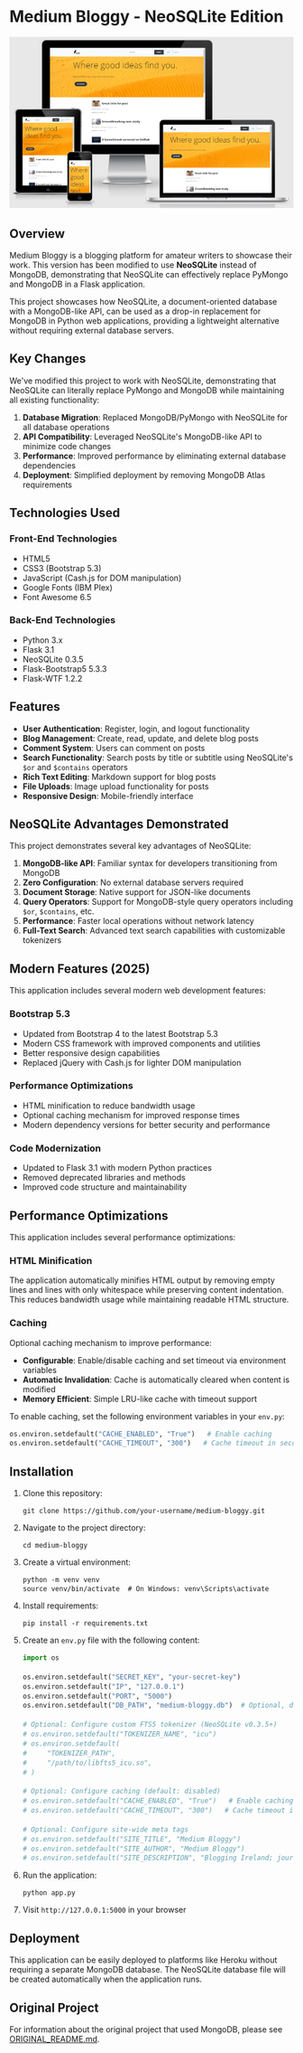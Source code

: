 # Medium Bloggy - NeoSQLite Edition

![Medium Bloggy Responsive](static/img/am-i-responsive.PNG)

## Overview

Medium Bloggy is a blogging platform for amateur writers to showcase their work. This version has been modified to use **NeoSQLite** instead of MongoDB, demonstrating that NeoSQLite can effectively replace PyMongo and MongoDB in a Flask application.

This project showcases how NeoSQLite, a document-oriented database with a MongoDB-like API, can be used as a drop-in replacement for MongoDB in Python web applications, providing a lightweight alternative without requiring external database servers.

## Key Changes

We've modified this project to work with NeoSQLite, demonstrating that NeoSQLite can literally replace PyMongo and MongoDB while maintaining all existing functionality:

1. **Database Migration**: Replaced MongoDB/PyMongo with NeoSQLite for all database operations
2. **API Compatibility**: Leveraged NeoSQLite's MongoDB-like API to minimize code changes
3. **Performance**: Improved performance by eliminating external database dependencies
4. **Deployment**: Simplified deployment by removing MongoDB Atlas requirements

## Technologies Used

### Front-End Technologies
- HTML5
- CSS3 (Bootstrap 5.3)
- JavaScript (Cash.js for DOM manipulation)
- Google Fonts (IBM Plex)
- Font Awesome 6.5

### Back-End Technologies
- Python 3.x
- Flask 3.1
- NeoSQLite 0.3.5
- Flask-Bootstrap5 5.3.3
- Flask-WTF 1.2.2

## Features

- **User Authentication**: Register, login, and logout functionality
- **Blog Management**: Create, read, update, and delete blog posts
- **Comment System**: Users can comment on posts
- **Search Functionality**: Search posts by title or subtitle using NeoSQLite's `$or` and `$contains` operators
- **Rich Text Editing**: Markdown support for blog posts
- **File Uploads**: Image upload functionality for posts
- **Responsive Design**: Mobile-friendly interface

## NeoSQLite Advantages Demonstrated

This project demonstrates several key advantages of NeoSQLite:

1. **MongoDB-like API**: Familiar syntax for developers transitioning from MongoDB
2. **Zero Configuration**: No external database servers required
3. **Document Storage**: Native support for JSON-like documents
4. **Query Operators**: Support for MongoDB-style query operators including `$or`, `$contains`, etc.
5. **Performance**: Faster local operations without network latency
6. **Full-Text Search**: Advanced text search capabilities with customizable tokenizers

## Modern Features (2025)

This application includes several modern web development features:

### Bootstrap 5.3
- Updated from Bootstrap 4 to the latest Bootstrap 5.3
- Modern CSS framework with improved components and utilities
- Better responsive design capabilities
- Replaced jQuery with Cash.js for lighter DOM manipulation

### Performance Optimizations
- HTML minification to reduce bandwidth usage
- Optional caching mechanism for improved response times
- Modern dependency versions for better security and performance

### Code Modernization
- Updated to Flask 3.1 with modern Python practices
- Removed deprecated libraries and methods
- Improved code structure and maintainability

## Performance Optimizations

This application includes several performance optimizations:

### HTML Minification
The application automatically minifies HTML output by removing empty lines and lines with only whitespace while preserving content indentation. This reduces bandwidth usage while maintaining readable HTML structure.

### Caching
Optional caching mechanism to improve performance:
- **Configurable**: Enable/disable caching and set timeout via environment variables
- **Automatic Invalidation**: Cache is automatically cleared when content is modified
- **Memory Efficient**: Simple LRU-like cache with timeout support

To enable caching, set the following environment variables in your `env.py`:

```python
os.environ.setdefault("CACHE_ENABLED", "True")   # Enable caching
os.environ.setdefault("CACHE_TIMEOUT", "300")   # Cache timeout in seconds (5 minutes)
```

## Installation

1. Clone this repository:
   ```
   git clone https://github.com/your-username/medium-bloggy.git
   ```

2. Navigate to the project directory:
   ```
   cd medium-bloggy
   ```

3. Create a virtual environment:
   ```
   python -m venv venv
   source venv/bin/activate  # On Windows: venv\Scripts\activate
   ```

4. Install requirements:
   ```
   pip install -r requirements.txt
   ```

5. Create an `env.py` file with the following content:
   ```python
   import os

   os.environ.setdefault("SECRET_KEY", "your-secret-key")
   os.environ.setdefault("IP", "127.0.0.1")
   os.environ.setdefault("PORT", "5000")
   os.environ.setdefault("DB_PATH", "medium-bloggy.db")  # Optional, defaults to medium-bloggy.db
   
   # Optional: Configure custom FTS5 tokenizer (NeoSQLite v0.3.5+)
   # os.environ.setdefault("TOKENIZER_NAME", "icu")
   # os.environ.setdefault(
   #     "TOKENIZER_PATH",
   #     "/path/to/libfts5_icu.so",
   # )
   
   # Optional: Configure caching (default: disabled)
   # os.environ.setdefault("CACHE_ENABLED", "True")   # Enable caching
   # os.environ.setdefault("CACHE_TIMEOUT", "300")   # Cache timeout in seconds (5 minutes)

   # Optional: Configure site-wide meta tags
   # os.environ.setdefault("SITE_TITLE", "Medium Bloggy")
   # os.environ.setdefault("SITE_AUTHOR", "Medium Bloggy")
   # os.environ.setdefault("SITE_DESCRIPTION", "Blogging Ireland; journalism")
   ```

6. Run the application:
   ```
   python app.py
   ```

7. Visit `http://127.0.0.1:5000` in your browser

## Deployment

This application can be easily deployed to platforms like Heroku without requiring a separate MongoDB database. The NeoSQLite database file will be created automatically when the application runs.

## Original Project

For information about the original project that used MongoDB, please see [ORIGINAL_README.md](ORIGINAL_README.md).

